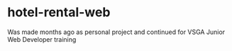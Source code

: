 # hotel-rental-web
Was made months ago as personal project and continued for VSGA Junior Web Developer training
